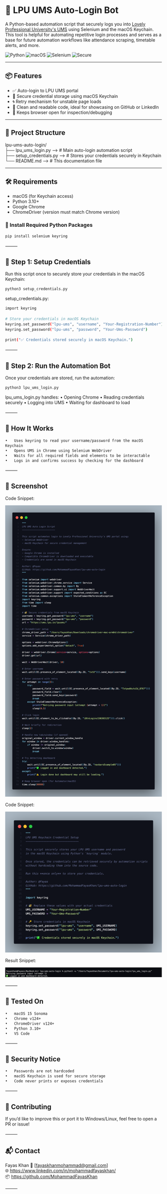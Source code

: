 # 🔐 LPU UMS Auto-Login Bot

A Python-based automation script that securely logs you into [Lovely Professional University's UMS](https://ums.lpu.in/lpuums/) using Selenium and the macOS Keychain. This tool is helpful for automating repetitive login processes and serves as a base for future automation workflows like attendance scraping, timetable alerts, and more.

![Python](https://img.shields.io/badge/Python-3.10+-blue)
![macOS](https://img.shields.io/badge/Platform-macOS-lightgrey)
![Selenium](https://img.shields.io/badge/Selenium-Automation-green)
![Secure](https://img.shields.io/badge/Secure-Keychain%20Storage-blue)

---

## 📦 Features

- ✅ Auto-login to LPU UMS portal  
- 🔐 Secure credential storage using macOS Keychain  
- 🌀 Retry mechanism for unstable page loads  
- 🧠 Clean and readable code, ideal for showcasing on GitHub or LinkedIn  
- 📌 Keeps browser open for inspection/debugging  

---

## 📁 Project Structure

lpu-ums-auto-login/  
├── lpu_ums_login.py --> # Main auto-login automation script  
├── setup_credentials.py --> # Stores your credentials securely in Keychain  
└── README.md --> # This documentation file  

---

## 🛠️ Requirements

- macOS (for Keychain access)
- Python 3.10+
- Google Chrome
- ChromeDriver (version must match Chrome version)

### 🔧 Install Required Python Packages

```bash
pip install selenium keyring
```


⸻

## 🔐 Step 1: Setup Credentials

Run this script once to securely store your credentials in the macOS Keychain:

```bash
python3 setup_credentials.py
```

setup_credentials.py:

```bash
import keyring

# Store your credentials in macOS Keychain
keyring.set_password("lpu-ums", "username", "Your-Registration-Number")
keyring.set_password("lpu-ums", "password", "Your-Ums-Password")

print("✅ Credentials stored securely in macOS Keychain.")
```

⸻

## 🚀 Step 2: Run the Automation Bot

Once your credentials are stored, run the automation:

```bash
python3 lpu_ums_login.py
```

lpu_ums_login.py handles:
	•	Opening Chrome
	•	Reading credentials securely
	•	Logging into UMS
	•	Waiting for dashboard to load

⸻

## 🧠 How It Works
	•	Uses keyring to read your username/password from the macOS Keychain
	•	Opens UMS in Chrome using Selenium WebDriver
	•	Waits for all required fields and elements to be interactable
	•	Logs in and confirms success by checking for the dashboard

⸻

## 📸 Screenshot

Code Snippet:

![CodeSnaps](codesnap1.png)

Code Snippet:

![CodeSnaps](codesnap2.png)

Result Snippet:

![ResultSnaps](resultsnap.png)

⸻

## 🧪 Tested On
	•	macOS 15 Sonoma
	•	Chrome v124+
	•	ChromeDriver v124+
	•	Python 3.10+
	•	VS Code

⸻

## 🔐 Security Notice
	•	Passwords are not hardcoded
	•	macOS Keychain is used for secure storage
	•	Code never prints or exposes credentials

⸻

## 🤝 Contributing

If you’d like to improve this or port it to Windows/Linux, feel free to open a PR or issue!

⸻

## 📬 Contact

Fayas Khan
📧 [fayaskhanmohammad@gmail.com] <br>
🌐 https://www.linkedin.com/in/mohammadfayaskhan/ <br>
📦 https://github.com/MohammadFayasKhan

⸻

